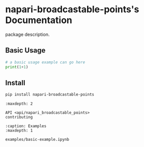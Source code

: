 
# napari-broadcastable-points's Documentation

package description.


## Basic Usage

```python
# a basic usage example can go here
print(1+1)
```

## Install
```bash
pip install napari-broadcastable-points
```



```{toctree}
:maxdepth: 2

API <api/napari_broadcastable_points>
contributing
```

```{toctree}
:caption: Examples
:maxdepth: 1

examples/basic-example.ipynb
```
